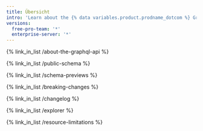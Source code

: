 ```yaml
---
title: Übersicht
intro: 'Learn about the {% data variables.product.prodname_dotcom %} GraphQL API, previews for upcoming changes, breaking changes, and limitations. You can also use the GraphQL Explorer to interact with the API on real {% data variables.product.prodname_dotcom %} data.'
versions:
  free-pro-team: '*'
  enterprise-server: '*'
---
```


{% link_in_list /about-the-graphql-api %}

{% link_in_list /public-schema %}

{% link_in_list /schema-previews %}

{% link_in_list /breaking-changes %}

{% link_in_list /changelog %}

{% link_in_list /explorer %}

{% link_in_list /resource-limitations %}
